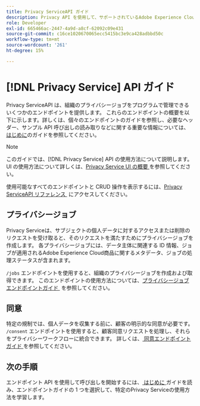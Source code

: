 ```yaml
---
title: Privacy ServiceAPI ガイド
description: Privacy API を使用して、サポートされているAdobe Experience Cloud アプリケーションのPrivacy Serviceジョブをプログラムで管理する方法について説明します。
role: Developer
exl-id: 665466ac-2447-4a9d-a8cf-62092c09e431
source-git-commit: c16ce1020670065ecc5415bc3e9ca428adbbd50c
workflow-type: tm+mt
source-wordcount: '261'
ht-degree: 15%

---
```


# [!DNL Privacy Service] API ガイド

Privacy ServiceAPI は、組織のプライバシージョブをプログラムで管理できるいくつかのエンドポイントを提供します。 これらのエンドポイントの概要を以下に示します。詳しくは、個々のエンドポイントのガイドを参照し、必要なヘッダー、サンプル API 呼び出しの読み取りなどに関する重要な情報については、[はじめに](./getting-started.md)のガイドを参照してください。

>[!NOTE]
>
>このガイドでは、[!DNL Privacy Service] API の使用方法について説明します。 UI の使用方法について詳しくは、[Privacy Service UI の概要 &#x200B;](../ui/overview.md) を参照してください。

使用可能なすべてのエンドポイントと CRUD 操作を表示するには、[Privacy ServiceAPI リファレンス &#x200B;](https://www.adobe.io/experience-platform-apis/references/privacy-service/) にアクセスしてください。

## プライバシージョブ

Privacy Serviceは、サブジェクトの個人データに対するアクセスまたは削除のリクエストを受け取ると、そのリクエストを満たすためにプライバシージョブを作成します。 各プライバシージョブには、データ主体に関連する ID 情報、ジョブが適用されるAdobe Experience Cloud商品に関するメタデータ、ジョブの処理ステータスが含まれます。

`/jobs` エンドポイントを使用すると、組織のプライバシージョブを作成および取得できます。 このエンドポイントの使用方法については、[&#x200B; プライバシージョブエンドポイントガイド &#x200B;](./privacy-jobs.md) を参照してください。

## 同意

特定の規制では、個人データを収集する前に、顧客の明示的な同意が必要です。 `/consent` エンドポイントを使用すると、顧客同意リクエストを処理し、それらをプライバシーワークフローに統合できます。 詳しくは、[&#x200B; 同意エンドポイントガイド &#x200B;](./consent.md) を参照してください。

## 次の手順

エンドポイント API を使用して呼び出しを開始するには、[&#x200B; はじめに &#x200B;](./getting-started.md) ガイドを読み、エンドポイントガイドの 1 つを選択して、特定のPrivacy Serviceの使用方法を学習します。

